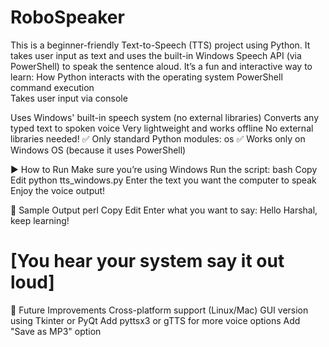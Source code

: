# RoboSpeaker
This is a beginner-friendly Text-to-Speech (TTS) project using Python. It takes user input as text and uses the built-in Windows Speech API (via PowerShell) to speak the sentence aloud.  It’s a fun and interactive way to learn:  How Python interacts with the operating system  PowerShell command execution  
Takes user input via console

Uses Windows' built-in speech system (no external libraries)
Converts any typed text to spoken voice
Very lightweight and works offline
No external libraries needed!
✅ Only standard Python modules:
os
✅ Works only on Windows OS (because it uses PowerShell)

▶️ How to Run
Make sure you’re using Windows
Run the script:
bash
Copy
Edit
python tts_windows.py
Enter the text you want the computer to speak
Enjoy the voice output!

🧪 Sample Output
perl
Copy
Edit
Enter what you want to say: Hello Harshal, keep learning!
# [You hear your system say it out loud]
🔄 Future Improvements
Cross-platform support (Linux/Mac)
GUI version using Tkinter or PyQt
Add pyttsx3 or gTTS for more voice options
Add "Save as MP3" option
